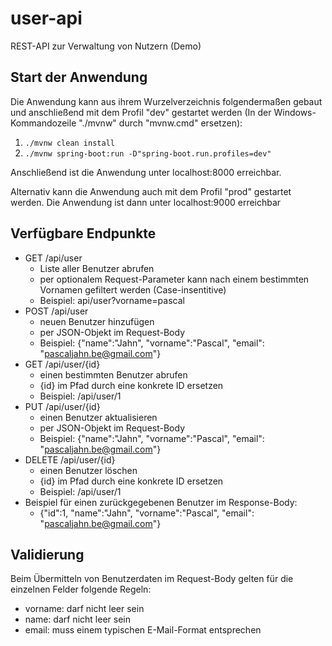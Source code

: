 # user-api
REST-API zur Verwaltung von Nutzern (Demo)

## Start der Anwendung
Die Anwendung kann aus ihrem Wurzelverzeichnis folgendermaßen gebaut und anschließend mit dem Profil "dev" gestartet werden
(In der Windows-Kommandozeile "./mvnw" durch "mvnw.cmd" ersetzen):
1. ```./mvnw clean install```
2. ```./mvnw spring-boot:run -D"spring-boot.run.profiles=dev"```

Anschließend ist die Anwendung unter localhost:8000 erreichbar.

Alternativ kann die Anwendung auch mit dem Profil "prod" gestartet werden. Die Anwendung ist dann unter localhost:9000 erreichbar

## Verfügbare Endpunkte
- GET /api/user
  - Liste aller Benutzer abrufen
  - per optionalem Request-Parameter kann nach einem bestimmten Vornamen gefiltert werden (Case-insentitive)
  - Beispiel: api/user?vorname=pascal
- POST /api/user
  - neuen Benutzer hinzufügen
  - per JSON-Objekt im Request-Body
  - Beispiel: {"name":"Jahn", "vorname":"Pascal", "email": "pascaljahn.be@gmail.com"}
- GET /api/user/{id}
  - einen bestimmten Benutzer abrufen
  - {id} im Pfad durch eine konkrete ID ersetzen
  - Beispiel: /api/user/1
- PUT /api/user/{id}
  - einen Benutzer aktualisieren
  - per JSON-Objekt im Request-Body
  - Beispiel: {"name":"Jahn", "vorname":"Pascal", "email": "pascaljahn.be@gmail.com"}
- DELETE /api/user/{id}
  - einen Benutzer löschen
  - {id} im Pfad durch eine konkrete ID ersetzen
  - Beispiel: /api/user/1
- Beispiel für einen zurückgegebenen Benutzer im Response-Body:
  - {"id":1, "name":"Jahn", "vorname":"Pascal", "email": "pascaljahn.be@gmail.com"}


## Validierung
Beim Übermitteln von Benutzerdaten im Request-Body gelten für die einzelnen Felder folgende Regeln:
- vorname: darf nicht leer sein
- name: darf nicht leer sein
- email: muss einem typischen E-Mail-Format entsprechen